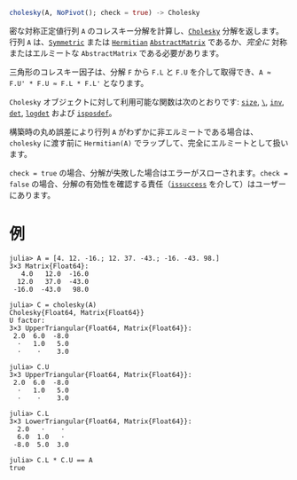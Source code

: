 ```julia
cholesky(A, NoPivot(); check = true) -> Cholesky
```

密な対称正定値行列 `A` のコレスキー分解を計算し、[`Cholesky`](@ref) 分解を返します。行列 `A` は、[`Symmetric`](@ref) または [`Hermitian`](@ref) [`AbstractMatrix`](@ref) であるか、*完全に* 対称またはエルミートな `AbstractMatrix` である必要があります。

三角形のコレスキー因子は、分解 `F` から `F.L` と `F.U` を介して取得でき、`A ≈ F.U' * F.U ≈ F.L * F.L'` となります。

`Cholesky` オブジェクトに対して利用可能な関数は次のとおりです: [`size`](@ref), [`\`](@ref), [`inv`](@ref), [`det`](@ref), [`logdet`](@ref) および [`isposdef`](@ref)。

構築時の丸め誤差により行列 `A` がわずかに非エルミートである場合は、`cholesky` に渡す前に `Hermitian(A)` でラップして、完全にエルミートとして扱います。

`check = true` の場合、分解が失敗した場合はエラーがスローされます。`check = false` の場合、分解の有効性を確認する責任（[`issuccess`](@ref) を介して）はユーザーにあります。

# 例

```jldoctest
julia> A = [4. 12. -16.; 12. 37. -43.; -16. -43. 98.]
3×3 Matrix{Float64}:
   4.0   12.0  -16.0
  12.0   37.0  -43.0
 -16.0  -43.0   98.0

julia> C = cholesky(A)
Cholesky{Float64, Matrix{Float64}}
U factor:
3×3 UpperTriangular{Float64, Matrix{Float64}}:
 2.0  6.0  -8.0
  ⋅   1.0   5.0
  ⋅    ⋅    3.0

julia> C.U
3×3 UpperTriangular{Float64, Matrix{Float64}}:
 2.0  6.0  -8.0
  ⋅   1.0   5.0
  ⋅    ⋅    3.0

julia> C.L
3×3 LowerTriangular{Float64, Matrix{Float64}}:
  2.0   ⋅    ⋅
  6.0  1.0   ⋅
 -8.0  5.0  3.0

julia> C.L * C.U == A
true
```
